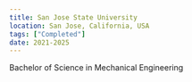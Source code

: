 ```yaml
---
title: San Jose State University
location: San Jose, California, USA
tags: ["Completed"]
date: 2021-2025
---
```


Bachelor of Science in Mechanical Engineering